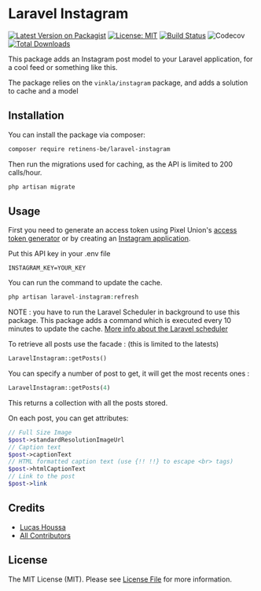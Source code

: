 # Laravel Instagram

[![Latest Version on Packagist](https://img.shields.io/packagist/v/retinens-be/laravel-instagram.svg?style=flat-square)](https://packagist.org/packages/retinens-be/laravel-instagram)
[![License: MIT](https://img.shields.io/badge/License-MIT-yellow.svg?style=flat-square)](https://opensource.org/licenses/MIT)
[![Build Status](https://travis-ci.org/retinens-be/laravel-instagram.svg?branch=master)](https://travis-ci.org/retinens-be/laravel-instagram)
![Codecov](https://img.shields.io/codecov/c/gh/retinens-be/laravel-instagram?style=flat-square)
[![Total Downloads](https://img.shields.io/packagist/dt/retinens-be/laravel-instagram.svg?style=flat-square)](https://packagist.org/packages/retinens-be/laravel-instagram)


This package adds an Instagram post model to your Laravel application, for a cool feed or something like this.

The package relies on the `vinkla/instagram` package, and adds a solution to cache and a model 

## Installation

You can install the package via composer:

```bash
composer require retinens-be/laravel-instagram
```
Then run the migrations used for caching, as the API is limited to 200 calls/hour.
```bash
php artisan migrate
```

## Usage
First you need to generate an access token using Pixel Union's [access token generator](http://instagram.pixelunion.net) or by creating an [Instagram application](https://www.instagram.com/developer/authentication).

Put this API key in your .env file
```
INSTAGRAM_KEY=YOUR_KEY
```

You can run the command to update the cache.

``` php
php artisan laravel-instagram:refresh
```

NOTE : you have to run the Laravel Scheduler in background to use this package. This package adds a command which is executed every 10 minutes to update the cache. [More info about the Laravel scheduler](https://laravel.com/docs/master/scheduling)

To retrieve all posts use the facade : (this is limited to the latests)
``` php
LaravelInstagram::getPosts()
```
You can specify a number of post to get, it will get the most recents ones : 
``` php
LaravelInstagram::getPosts(4)
```

This returns a collection with all the posts stored. 

On each post, you can get attributes:
``` php
// Full Size Image
$post->standardResolutionImageUrl
// Caption text 
$post->captionText
// HTML formatted caption text (use {!! !!} to escape <br> tags)
$post->htmlCaptionText
// Link to the post
$post->link
```

## Credits

- [Lucas Houssa](https://github.com/whereislucas)
- [All Contributors](../../contributors)

## License

The MIT License (MIT). Please see [License File](LICENSE.md) for more information.
